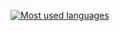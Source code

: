[![Most used languages](https://github-readme-stats.vercel.app/api/top-langs/?username=igorplebanczyk&theme=transparent&hide_border=true&layout=compact&hide=hack&disable_animations=true)](https://github.com/anuraghazra/github-readme-stats)
